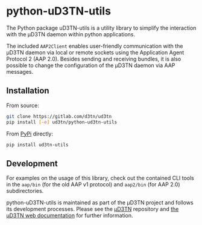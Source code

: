 # python-uD3TN-utils

The Python package uD3TN-utils is a utility library to simplify the interaction
with the µD3TN daemon within python applications.

The included `AAP2Client` enables user-friendly communication with the µD3TN
daemon via local or remote sockets using the Application Agent Protocol 2 (AAP 2.0).
Besides sending and receiving bundles, it is also possible to change the
configuration of the µD3TN daemon via AAP messages.

## Installation

From source:

```sh
git clone https://gitlab.com/d3tn/ud3tn
pip install [-e] ud3tn/python-ud3tn-utils
```

From [PyPi](https://pypi.org/project/ud3tn-utils) directly:

```sh
pip install ud3tn-utils
```

## Development

For examples on the usage of this library, check out the contained CLI tools
in the `aap/bin` (for the old AAP v1 protocol) and `aap2/bin` (for AAP 2.0)
subdirectories.

python-uD3TN-utils is maintained as part of the µD3TN project and follows its
development processes. Please see the [µD3TN](https://gitlab.com/d3tn/ud3tn)
repository and [the µD3TN web documentation](https://d3tn.gitlab.io/ud3tn)
for further information.
